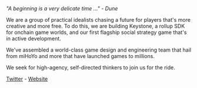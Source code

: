 _"A beginning is a very delicate time ..." - Dune_

We are a group of practical idealists chasing a future for players that's more creative and more free. 
To do this, we are building Keystone, a rollup SDK for onchain game worlds, and our first flagship social strategy game that's in active development. 

We've assembled a world-class game design and engineering team that hail from miHoYo and more that have launched games to millions. 

We seek for high-agency, self-directed thinkers to join us for the ride.

[Twitter](https://twitter.com/0xcurio) - [Website](https://www.curio.gg/)
